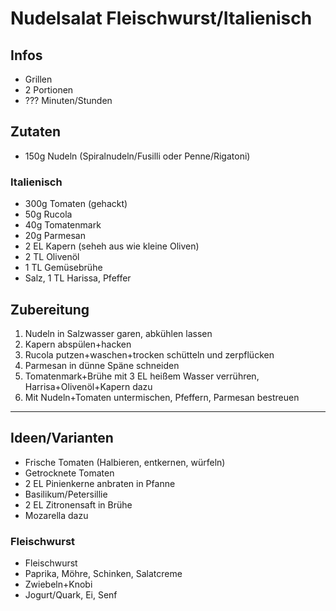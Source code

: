 # Nudelsalat Fleischwurst/Italienisch

## Infos
- Grillen
- 2 Portionen
- ??? Minuten/Stunden
  
## Zutaten
- 150g Nudeln (Spiralnudeln/Fusilli oder Penne/Rigatoni)
### Italienisch
- 300g Tomaten (gehackt)
- 50g Rucola
- 40g Tomatenmark
- 20g Parmesan
- 2 EL Kapern (seheh aus wie kleine Oliven)
- 2 TL Olivenöl
- 1 TL Gemüsebrühe
- Salz, 1 TL Harissa, Pfeffer

## Zubereitung
1. Nudeln in Salzwasser garen, abkühlen lassen
2. Kapern abspülen+hacken
3. Rucola putzen+waschen+trocken schütteln und zerpflücken
4. Parmesan in dünne Späne schneiden
5. Tomatenmark+Brühe mit 3 EL heißem Wasser verrühren, Harrisa+Olivenöl+Kapern dazu
6. Mit Nudeln+Tomaten untermischen, Pfeffern, Parmesan bestreuen

---
## Ideen/Varianten
- Frische Tomaten (Halbieren, entkernen, würfeln)
- Getrocknete Tomaten
- 2 EL Pinienkerne anbraten in Pfanne
- Basilikum/Petersillie
- 2 EL Zitronensaft in Brühe
- Mozarella dazu

### Fleischwurst
- Fleischwurst
- Paprika, Möhre, Schinken, Salatcreme
- Zwiebeln+Knobi
- Jogurt/Quark, Ei, Senf